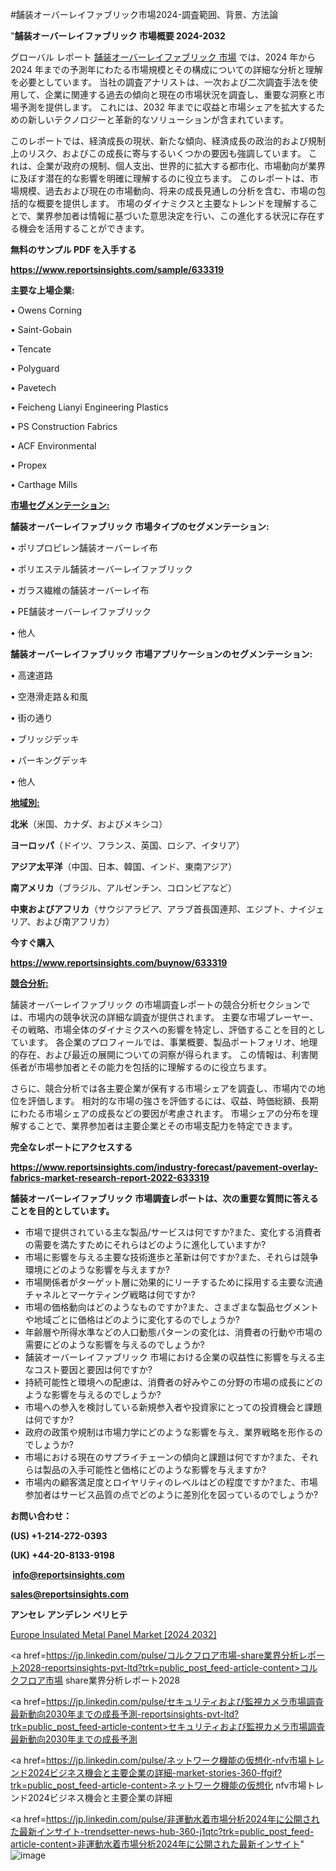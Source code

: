 #舗装オーバーレイファブリック市場2024-調査範囲、背景、方法論

"<strong>舗装オーバーレイファブリック 市場概要 2024-2032</strong>

グローバル レポート <a href=https://www.reportsinsights.com/sample/633319>舗装オーバーレイファブリック 市場</a> では、2024 年から 2024 年までの予測年にわたる市場規模とその構成についての詳細な分析と理解を必要としています。 当社の調査アナリストは、一次および二次調査手法を使用して、企業に関連する過去の傾向と現在の市場状況を調査し、重要な洞察と市場予測を提供します。 これには、2032 年までに収益と市場シェアを拡大​​するための新しいテクノロジーと革新的なソリューションが含まれています。

このレポートでは、経済成長の現状、新たな傾向、経済成長の政治的および規制上のリスク、およびこの成長に寄与するいくつかの要因も強調しています。 これは、企業が政府の規制、個人支出、世界的に拡大する都市化、市場動向が業界に及ぼす潜在的な影響を明確に理解するのに役立ちます。 このレポートは、市場規模、過去および現在の市場動向、将来の成長見通しの分析を含む、市場の包括的な概要を提供します。 市場のダイナミクスと主要なトレンドを理解することで、業界参加者は情報に基づいた意思決定を行い、この進化する状況に存在する機会を活用することができます。

<strong><b>無料のサンプル PDF を入手する</b></strong>

<a href=https://www.reportsinsights.com/sample/633319><strong><u>https://www.reportsinsights.com/sample/633319</u></strong></a>

<strong>主要な上場企業:</strong>

• Owens Corning

• Saint-Gobain

• Tencate

• Polyguard

• Pavetech

• Feicheng Lianyi Engineering Plastics

• PS Construction Fabrics

• ACF Environmental

• Propex

• Carthage Mills

<strong><u>市場セグメンテーション</u></strong><strong><u>:</u></strong>

<strong>舗装オーバーレイファブリック 市場タイプのセグメンテーション:</strong>

• ポリプロピレン舗装オーバーレイ布

• ポリエステル舗装オーバーレイファブリック

• ガラス繊維の舗装オーバーレイ布

• PE舗装オーバーレイファブリック

• 他人

<strong>舗装オーバーレイファブリック 市場アプリケーションのセグメンテーション:</strong>

• 高速道路

• 空港滑走路＆和風

• 街の通り

• ブリッジデッキ

• パーキングデッキ

• 他人

<strong><u>地域別</u></strong><strong><u>:</u></strong>

<strong>北米</strong>（米国、カナダ、およびメキシコ）

<strong>ヨーロッパ</strong>（ドイツ、フランス、英国、ロシア、イタリア）

<strong>アジア太平洋</strong>（中国、日本、韓国、インド、東南アジア）

<strong>南アメリカ</strong>（ブラジル、アルゼンチン、コロンビアなど）

<strong>中東およびアフリカ</strong>（サウジアラビア、アラブ首長国連邦、エジプト、ナイジェリア、および南アフリカ）

<strong>今すぐ購入</strong>

<a href=https://www.reportsinsights.com/buynow/633319><strong><u>https://www.reportsinsights.com/buynow/633319</u></strong></a>

<strong><u>競合分析:</u></strong>

舗装オーバーレイファブリック の市場調査レポートの競合分析セクションでは、市場内の競争状況の詳細な調査が提供されます。 主要な市場プレーヤー、その戦略、市場全体のダイナミクスへの影響を特定し、評価することを目的としています。 各企業のプロフィールでは、事業概要、製品ポートフォリオ、地理的存在、および最近の展開についての洞察が得られます。 この情報は、利害関係者が市場参加者とその能力を包括的に理解するのに役立ちます。

さらに、競合分析では各主要企業が保有する市場シェアを調査し、市場内での地位を評価します。 相対的な市場の強さを評価するには、収益、時価総額、長期にわたる市場シェアの成長などの要因が考慮されます。 市場シェアの分布を理解することで、業界参加者は主要企業とその市場支配力を特定できます。

<strong>完全なレポートにアクセスする</strong>

<a href=https://www.reportsinsights.com/industry-forecast/pavement-overlay-fabrics-market-research-report-2022-633319><strong><u><b>https://www.reportsinsights.com/industry-forecast/pavement-overlay-fabrics-market-research-report-2022-633319</b></u></strong></a>

<strong><b>舗装オーバーレイファブリック 市場調査レポートは、次の重要な質問に答えることを目的としています。</b></strong>
<ul>
  <li>市場で提供されている主な製品/サービスは何ですか?また、変化する消費者の需要を満たすためにそれらはどのように進化していますか?</li>
  <li>市場に影響を与える主要な技術進歩と革新は何ですか?また、それらは競争環境にどのような影響を与えますか?</li>
  <li>市場関係者がターゲット層に効果的にリーチするために採用する主要な流通チャネルとマーケティング戦略は何ですか?</li>
  <li>市場の価格動向はどのようなものですか?また、さまざまな製品セグメントや地域ごとに価格はどのように変化するのでしょうか?</li>
  <li>年齢層や所得水準などの人口動態パターンの変化は、消費者の行動や市場の需要にどのような影響を与えるのでしょうか?</li>
  <li>舗装オーバーレイファブリック 市場における企業の収益性に影響を与える主なコスト要因と要因は何ですか?</li>
  <li>持続可能性と環境への配慮は、消費者の好みやこの分野の市場の成長にどのような影響を与えるのでしょうか?</li>
  <li>市場への参入を検討している新規参入者や投資家にとっての投資機会と課題は何ですか?</li>
  <li>政府の政策や規制は市場力学にどのような影響を与え、業界戦略を形作るのでしょうか?</li>
  <li>市場における現在のサプライチェーンの傾向と課題は何ですか?また、それらは製品の入手可能性と価格にどのような影響を与えますか?</li>
  <li>市場内の顧客満足度とロイヤリティのレベルはどの程度ですか?また、市場参加者はサービス品質の点でどのように差別化を図っているのでしょうか?</li>
</ul>
<strong>お問い合わせ：</strong>

<strong>(US) +1-214-272-0393</strong>

<strong>(UK) +44-20-8133-9198</strong>

<strong> </strong><a href=info@reportsinsights.com><strong><u>info@reportsinsights.com</u></strong></a>

<a href=sales@reportsinsights.com><strong><u>sales@reportsinsights.com</u></strong></a>

<strong>アンセレ アンデレン ベリヒテ</strong>

<a href=https://www.linkedin.com/pulse/europe-insulated-metal-panel-markets-trends-ecwgf/>Europe Insulated Metal Panel Market [2024 2032]</a>

<a href=https://jp.linkedin.com/pulse/コルクフロア市場-share業界分析レポート2028-reportsinsights-pvt-ltd?trk=public_post_feed-article-content>コルクフロア市場 share業界分析レポート2028</a>

<a href=https://jp.linkedin.com/pulse/セキュリティおよび監視カメラ市場調査最新動向2030年までの成長予測-reportsinsights-pvt-ltd?trk=public_post_feed-article-content>セキュリティおよび監視カメラ市場調査最新動向2030年までの成長予測</a>

<a href=https://jp.linkedin.com/pulse/ネットワーク機能の仮想化-nfv市場トレンド2024ビジネス機会と主要企業の詳細-market-stories-360-ffgif?trk=public_post_feed-article-content>ネットワーク機能の仮想化 nfv市場トレンド2024ビジネス機会と主要企業の詳細</a>

<a href=https://jp.linkedin.com/pulse/非運動水着市場分析2024年に公開された最新インサイト-trendsetter-news-hub-360-j1qtc?trk=public_post_feed-article-content>非運動水着市場分析2024年に公開された最新インサイト</a>"
![image](https://github.com/aakesh123242/RIMarket/assets/158431203/9c996f0d-a4c6-43cf-a8ef-b5181570b311)
